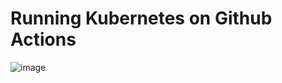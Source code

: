 # Running Kubernetes on Github Actions
![image](https://github.com/user-attachments/assets/d4034ab2-f10b-4345-9036-61741c49690b)


